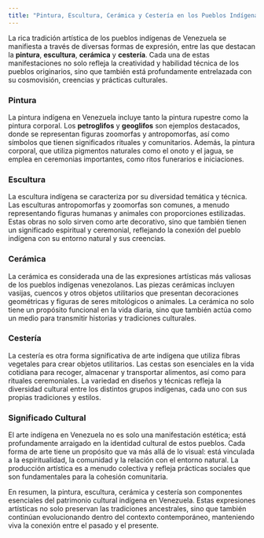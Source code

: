 ```yaml
---
title: "Pintura, Escultura, Cerámica y Cestería en los Pueblos Indígenas de Venezuela"
---
```


La rica tradición artística de los pueblos indígenas de Venezuela se manifiesta a través de diversas formas de expresión, entre las que destacan la **pintura**, **escultura**, **cerámica** y **cestería**. Cada una de estas manifestaciones no solo refleja la creatividad y habilidad técnica de los pueblos originarios, sino que también está profundamente entrelazada con su cosmovisión, creencias y prácticas culturales.

### Pintura

La pintura indígena en Venezuela incluye tanto la pintura rupestre como la pintura corporal. Los **petroglifos** y **geoglifos** son ejemplos destacados, donde se representan figuras zoomorfas y antropomorfas, así como símbolos que tienen significados rituales y comunitarios. Además, la pintura corporal, que utiliza pigmentos naturales como el onoto y el jagua, se emplea en ceremonias importantes, como ritos funerarios e iniciaciones.

### Escultura

La escultura indígena se caracteriza por su diversidad temática y técnica. Las esculturas antropomorfas y zoomorfas son comunes, a menudo representando figuras humanas y animales con proporciones estilizadas. Estas obras no solo sirven como arte decorativo, sino que también tienen un significado espiritual y ceremonial, reflejando la conexión del pueblo indígena con su entorno natural y sus creencias.

### Cerámica

La cerámica es considerada una de las expresiones artísticas más valiosas de los pueblos indígenas venezolanos. Las piezas cerámicas incluyen vasijas, cuencos y otros objetos utilitarios que presentan decoraciones geométricas y figuras de seres mitológicos o animales. La cerámica no solo tiene un propósito funcional en la vida diaria, sino que también actúa como un medio para transmitir historias y tradiciones culturales.

### Cestería

La cestería es otra forma significativa de arte indígena que utiliza fibras vegetales para crear objetos utilitarios. Las cestas son esenciales en la vida cotidiana para recoger, almacenar y transportar alimentos, así como para rituales ceremoniales. La variedad en diseños y técnicas refleja la diversidad cultural entre los distintos grupos indígenas, cada uno con sus propias tradiciones y estilos.

### Significado Cultural

El arte indígena en Venezuela no es solo una manifestación estética; está profundamente arraigado en la identidad cultural de estos pueblos. Cada forma de arte tiene un propósito que va más allá de lo visual: está vinculada a la espiritualidad, la comunidad y la relación con el entorno natural. La producción artística es a menudo colectiva y refleja prácticas sociales que son fundamentales para la cohesión comunitaria.

En resumen, la pintura, escultura, cerámica y cestería son componentes esenciales del patrimonio cultural indígena en Venezuela. Estas expresiones artísticas no solo preservan las tradiciones ancestrales, sino que también continúan evolucionando dentro del contexto contemporáneo, manteniendo viva la conexión entre el pasado y el presente.
